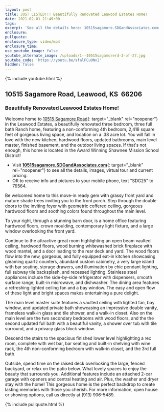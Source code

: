 ```yaml
---
layout: post
title: JUST LISTED!!! Beautifully Renovated Leawood Estates Home!
date: 2021-02-01 21:49:00
tags:
excerpt: 'See all the details here: 10515sagamore.SDGandAssociates.com'
enclosure:
pullquote:
enclosure_type: video/mp4
enclosure_time:
use_youtube_image: false
youtube_alternate_image: /uploads/1--10515sagamorerd-3-of-27.jpg
youtube_code: 'https://youtu.be/sfalFCuONvI'
hidden: false
---
```


{% include youtube.html %}

## 10515 Sagamore Road, Leawood, KS&nbsp; 66206

### Beautifully Renovated Leawood Estates Home\!

Welcome home to [10515 Sagamore Road](http://10515sagamore.sdgandassociates.com){: target="_blank" rel="noopener"} in the Leawood Estates, a beautifully renovated three bedroom, three full bath Ranch home, featuring a non-conforming 4th bedroom, 2,418 square feet of gorgeous living space, and location on a .38 acre lot. You will fall in love with the new kitchen, hardwood floors, updated bathrooms, main level master, finished basement, and the outdoor living spaces. If that's not enough, this home is located in the Award Winning Shawnee Mission School District\!

* Visit [**10515sagamore.SDGandAssociates.com**](http://10515sagamore.sdgandassociates.com){: target="_blank" rel="noopener"} to see all the details, images, virtual tour and current pricing.
* OR to receive info and pictures to your mobile phone, text "SDG25" to 79564.

Be welcomed home to this move-in ready gem with grassy front yard and mature shade trees inviting you to the front porch. Step through the double doors to the inviting foyer with geometric coffered ceiling, gorgeous hardwood floors and soothing colors found throughout the main level.

To your right, through a stunning barn door, is a home office featuring hardwood floors, crown moulding, contemporary light fixture, and a large window overlooking the front yard.

Continue to the attractive great room highlighting an open beam vaulted ceiling, hardwood floors, wood burning whitewashed brick fireplace with wood mantel, and a door leading to the rear deck and yard. The wood floors flow into the new, gorgeous, and fully equipped eat-in kitchen showcasing gleaming quartz counters, abundant custom cabinetry, a very large island with bar seating, storage drawers, and illumination by chic pendant lighting, full subway tile backsplash, and recessed lighting. Stainless steel appliances include the side-by-side refrigerator with dispensers, smooth surface range, built-in microwave, and dishwasher. The dining area features a refreshing lighted ceiling fan and a bay window. The easy and open flow of these light and bright spaces makes entertaining a pure delight.

The main level master suite features a vaulted ceiling with lighted fan, bay window, and updated private bath showcasing an impressive double vanity, frameless walk-in glass and tile shower, and a walk-in closet. Also on the main level are the two secondary bedrooms with wood floors, and the the second updated full bath with a beautiful vanity, a shower over tub with tile surround, and a privacy glass block window.

Descend the stairs to the spacious finished lower level highlighting a rec room, complete with wet bar, bar seating and built-in shelving with wine rack, the 4th non-conforming bedroom with walk-in closet, and the 3rd full bath.

Outside, spend time on the raised deck overlooking the large, fenced backyard, or relax on the patio below. What lovely spaces to enjoy the beauty that surrounds you. Additional features include an attached 2-car garage with openers and central heating and air. Plus, the washer and dryer stay with the home\! This gorgeous home is the perfect backdrop to create lasting memories with those you cherish. For more information, open house or showing options, call us directly at (913) 906-5489.

{% include pullquote.html %}
